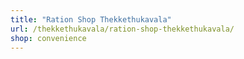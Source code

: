 ```yaml
---
title: "Ration Shop Thekkethukavala"
url: /thekkethukavala/ration-shop-thekkethukavala/
shop: convenience
---
```

